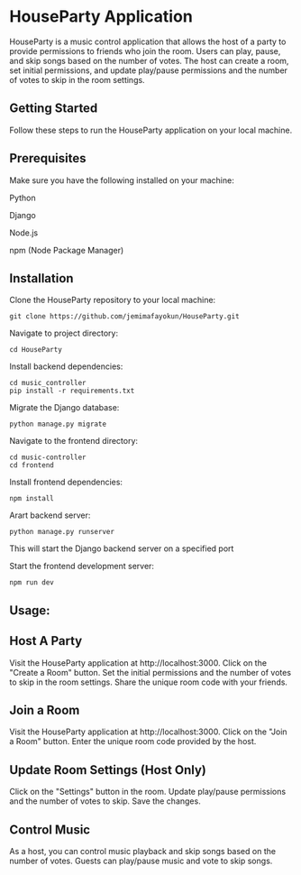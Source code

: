 # HouseParty Application
HouseParty is a music control application that allows the host of a party to provide permissions to friends who join the room. Users can play, pause, and skip songs based on the number of votes. The host can create a room, set initial permissions, and update play/pause permissions and the number of votes to skip in the room settings.

## Getting Started

Follow these steps to run the HouseParty application on your local machine.

## Prerequisites
Make sure you have the following installed on your machine:

Python

Django

Node.js

npm (Node Package Manager)

## Installation

Clone the HouseParty repository to your local machine:

```
git clone https://github.com/jemimafayokun/HouseParty.git
```

Navigate to project directory:

```
cd HouseParty
```

Install backend dependencies:

```
cd music_controller
pip install -r requirements.txt
```

Migrate the Django database:

```
python manage.py migrate
```

Navigate to the frontend directory:

```
cd music-controller
cd frontend
```

Install frontend dependencies:

```
npm install
```

Arart backend server:
```
python manage.py runserver

```
This will start the Django backend server on a specified port

Start the frontend development server:
```
npm run dev
```
## Usage:

## Host A Party
Visit the HouseParty application at http://localhost:3000.
Click on the "Create a Room" button.
Set the initial permissions and the number of votes to skip in the room settings.
Share the unique room code with your friends.

## Join a Room  
Visit the HouseParty application at http://localhost:3000.
Click on the "Join a Room" button.
Enter the unique room code provided by the host.

## Update Room Settings (Host Only)
Click on the "Settings" button in the room.
Update play/pause permissions and the number of votes to skip.
Save the changes.

## Control Music
As a host, you can control music playback and skip songs based on the number of votes.
Guests can play/pause music and vote to skip songs.
